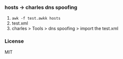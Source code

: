 ### hosts -> charles dns spoofing

1. `awk -f test.awkk hosts`
2. test.xml
3. charles > Tools > dns spoofing > import the test.xml

### License

MIT
